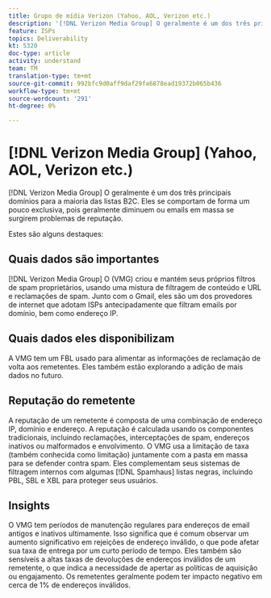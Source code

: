 ```yaml
---
title: Grupo de mídia Verizon (Yahoo, AOL, Verizon etc.)
description: '[!DNL Verizon Media Group] O geralmente é um dos três principais domínios para a maioria das listas B2C. Eles se comportam de forma um pouco exclusiva, pois geralmente diminuem ou emails em massa se surgirem problemas de reputação.'
feature: ISPs
topics: Deliverability
kt: 5320
doc-type: article
activity: understand
team: TM
translation-type: tm+mt
source-git-commit: 992bfc9d0aff9daf29fa6878ead19372b065b436
workflow-type: tm+mt
source-wordcount: '291'
ht-degree: 0%

---
```



# [!DNL Verizon Media Group] (Yahoo, AOL, Verizon etc.)

[!DNL Verizon Media Group] O geralmente é um dos três principais domínios para a maioria das listas B2C. Eles se comportam de forma um pouco exclusiva, pois geralmente diminuem ou emails em massa se surgirem problemas de reputação.

Estes são alguns destaques:

## Quais dados são importantes

[!DNL Verizon Media Group] O (VMG) criou e mantém seus próprios filtros de spam proprietários, usando uma mistura de filtragem de conteúdo e URL e reclamações de spam. Junto com o Gmail, eles são um dos provedores de internet que adotam ISPs antecipadamente que filtram emails por domínio, bem como endereço IP.

## Quais dados eles disponibilizam

A VMG tem um FBL usado para alimentar as informações de reclamação de volta aos remetentes. Eles também estão explorando a adição de mais dados no futuro.

## Reputação do remetente

A reputação de um remetente é composta de uma combinação de endereço IP, domínio e endereço. A reputação é calculada usando os componentes tradicionais, incluindo reclamações, interceptações de spam, endereços inativos ou malformados e envolvimento. O VMG usa a limitação de taxa (também conhecida como limitação) juntamente com a pasta em massa para se defender contra spam. Eles complementam seus sistemas de filtragem internos com algumas [!DNL Spamhaus] listas negras, incluindo PBL, SBL e XBL para proteger seus usuários.

## Insights

O VMG tem períodos de manutenção regulares para endereços de email antigos e inativos ultimamente. Isso significa que é comum observar um aumento significativo em rejeições de endereço inválido, o que pode afetar sua taxa de entrega por um curto período de tempo. Eles também são sensíveis a altas taxas de devoluções de endereços inválidos de um remetente, o que indica a necessidade de apertar as políticas de aquisição ou engajamento. Os remetentes geralmente podem ter impacto negativo em cerca de 1% de endereços inválidos.
